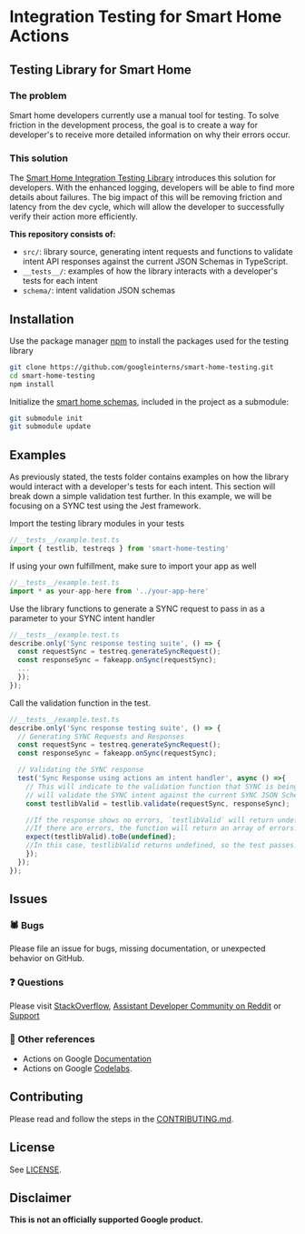 # Integration Testing for Smart Home Actions

## Testing Library for Smart Home

### The problem
Smart home developers currently use a manual tool for testing. To solve friction in the development process, the goal is to create a way for developer's to receive more detailed information on why their errors occur.

### This solution
The [Smart Home Integration Testing Library](https://github.com/googleinterns/smart-home-testing) introduces this solution for developers. With the enhanced logging, developers will be able to find more details about failures.
The big impact of this will be removing friction and latency from the dev cycle, which will allow the developer to successfully verify their action more efficiently.

**This repository consists of:**
- `src/`: library source, generating intent requests and functions to validate
  intent API responses against the current JSON Schemas in TypeScript.
- `__tests__/`: examples of how the library interacts with a developer's tests for each intent
- `schema/`: intent validation JSON schemas

## Installation
Use the package manager [npm](https://www.npmjs.com/) to install the packages used for the testing library

```bash
git clone https://github.com/googleinterns/smart-home-testing.git
cd smart-home-testing
npm install
```

Initialize the [smart home schemas](https://github.com/actions-on-google/smart-home-schema),
included in the project as a submodule:

```bash
git submodule init
git submodule update
```

## Examples
As previously stated, the tests folder contains examples on how the library would interact with a developer's tests for each intent. This section will break down a simple validation test
further. In this example, we will be focusing on a SYNC test using the Jest framework.

Import the testing library modules in your tests
```typescript
//__tests__/example.test.ts
import { testlib, testreqs } from 'smart-home-testing'
```
If using your own fulfillment, make sure to import your app as well
```typescript
//__tests__/example.test.ts
import * as your-app-here from '../your-app-here'
```

Use the library functions to generate a SYNC request to pass in as a parameter to your SYNC intent handler
```typescript
//__tests__/example.test.ts
describe.only('Sync response testing suite', () => {
  const requestSync = testreq.generateSyncRequest();
  const responseSync = fakeapp.onSync(requestSync);
  ...
  });
});
```

Call the validation function in the test.
```typescript
//__tests__/example.test.ts
describe.only('Sync response testing suite', () => {
  // Generating SYNC Requests and Responses
  const requestSync = testreq.generateSyncRequest();
  const responseSync = fakeapp.onSync(requestSync);

  // Validating the SYNC response
  test('Sync Response using actions an intent handler', async () =>{
    // This will indicate to the validation function that SYNC is being called and
    // will validate the SYNC intent against the current SYNC JSON Schema.
    const testlibValid = testlib.validate(requestSync, responseSync);

    //If the response shows no errors, `testlibValid` will return undefined.
    //If there are errors, the function will return an array of errors.
    expect(testlibValid).toBe(undefined);
    //In this case, testlibValid returns undefined, so the test passes.
    });
  });
});
```

## Issues

### 🕷 Bugs
Please file an issue for bugs, missing documentation, or unexpected behavior on GitHub.

### ❓ Questions
Please visit [StackOverflow](https://stackoverflow.com/questions/tagged/actions-on-google), [Assistant Developer Community on Reddit](https://www.reddit.com/r/GoogleAssistantDev/) or [Support](https://developers.google.com/assistant/support)

### 🤔 Other references
- Actions on Google [Documentation](https://developers.google.com/assistant)
- Actions on Google [Codelabs](https://codelabs.developers.google.com/?cat=Assistant).

## Contributing

Please read and follow the steps in the [CONTRIBUTING.md](CONTRIBUTING.md).

## License

See [LICENSE](LICENSE).

## Disclaimer

**This is not an officially supported Google product.**
